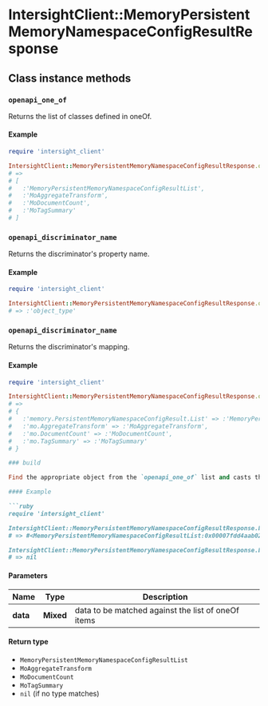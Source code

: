 # IntersightClient::MemoryPersistentMemoryNamespaceConfigResultResponse

## Class instance methods

### `openapi_one_of`

Returns the list of classes defined in oneOf.

#### Example

```ruby
require 'intersight_client'

IntersightClient::MemoryPersistentMemoryNamespaceConfigResultResponse.openapi_one_of
# =>
# [
#   :'MemoryPersistentMemoryNamespaceConfigResultList',
#   :'MoAggregateTransform',
#   :'MoDocumentCount',
#   :'MoTagSummary'
# ]
```

### `openapi_discriminator_name`

Returns the discriminator's property name.

#### Example

```ruby
require 'intersight_client'

IntersightClient::MemoryPersistentMemoryNamespaceConfigResultResponse.openapi_discriminator_name
# => :'object_type'
```

### `openapi_discriminator_name`

Returns the discriminator's mapping.

#### Example

```ruby
require 'intersight_client'

IntersightClient::MemoryPersistentMemoryNamespaceConfigResultResponse.openapi_discriminator_mapping
# =>
# {
#   :'memory.PersistentMemoryNamespaceConfigResult.List' => :'MemoryPersistentMemoryNamespaceConfigResultList',
#   :'mo.AggregateTransform' => :'MoAggregateTransform',
#   :'mo.DocumentCount' => :'MoDocumentCount',
#   :'mo.TagSummary' => :'MoTagSummary'
# }

### build

Find the appropriate object from the `openapi_one_of` list and casts the data into it.

#### Example

```ruby
require 'intersight_client'

IntersightClient::MemoryPersistentMemoryNamespaceConfigResultResponse.build(data)
# => #<MemoryPersistentMemoryNamespaceConfigResultList:0x00007fdd4aab02a0>

IntersightClient::MemoryPersistentMemoryNamespaceConfigResultResponse.build(data_that_doesnt_match)
# => nil
```

#### Parameters

| Name | Type | Description |
| ---- | ---- | ----------- |
| **data** | **Mixed** | data to be matched against the list of oneOf items |

#### Return type

- `MemoryPersistentMemoryNamespaceConfigResultList`
- `MoAggregateTransform`
- `MoDocumentCount`
- `MoTagSummary`
- `nil` (if no type matches)

